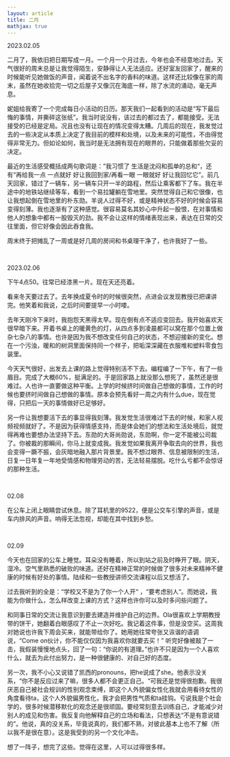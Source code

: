 ```yaml
---
layout: article
title: 二月
mathjax: true
---
```


2023.02.05  

二月了，我依旧把日期写成一月。一个月一个月过去，今年也会不经意地过去。天气很好的周末总是让我觉得陌生，安静得让人无法适应。还好室友回家了，醒来的时候能听见她做饭的声音，闻着说不出名字的香料的味道。这样还比较像在家的周末，虽然在她收拾完一切之后屋子又像沉在海底一样，除了水流的涌动，毫无声息。  

妮姐给我寄了一个完成每日小活动的日历。那天我们一起看到的活动是“写下最后悔的事情，并撕碎这张纸”。我当时说没有，该过去的都过去了，都能接受。无法接受的已经是定局。况且也没有让现在的情况变得太糟。几周后的现在，我发觉过去的一些决定从本质上决定了我目前的模样和处境，以及未来的可能性，不由得觉得非常无力。但如论如何，我当时是无法拥有现在的眼界的，只能做着那些欠妥的决定。 

最近的生活感受概括成两句歌词是：”我习惯了 生活是沈闷和孤单的总和“，还有“再给我一点 一点就好 好让我回到家/再看一眼 一眼就好 好让我回忆它”。前几天回家，错过了一辆车，另一辆车只开一半的路程，然后让乘客都下了车。我在半途中的地铁站继续等车，看到一个易拉罐躺在雪地里。突然觉得自己和它很像，也让我想起倒在雪地里的朴东勋。羊说人过得不好，或是精神状态不好的时候会容易变得刻薄。我也逐渐有了这种感觉。很容易莫名其妙心中升起一股恨，在对事情和他人的想象中都有一股毁灭的劲。我不会让这样的情绪表现出来，表达在日常的交往里面，但它好像会因此吞食我。  

周末终于把摊乱了一周或是好几周的房间和书桌理干净了，也许我好了一些。

&nbsp;

2023.02.06  

下午4点50。往常已经漆黑一片。现在天还亮着。

看来冬天要过去了。去年换成夏令时的时候很突然，点进会议发现教授已把课讲完。他笑着和我说，之后时间要提早一小时喽。

去年天刚冷下来时，我抱怨天黑得太早。现在倒有点不适应变回去。我开始喜欢天很早暗下来。开着书桌上的暖黄色的灯，从四点多到凌晨都可以窝在那个位置上做杂七杂八的事情。也许是因为我不想改变任何自己的状态，不想迎接新的变化。想在一个污浊，暖和的树洞里面保持同一个样子，把垢深深藏在衣服堆和塑料零食包装里。

今天天气很好，出发去上课的路上觉得特别活不下去。编程编了一下午，有了一些眉目。完成了大概60%，挺满足的。于是回家路上就没那么想死了，虽然还是很难过。人也许一直要做这种平衡。上学的时候挤时间做自己想做的事情，工作的时候也要挤时间做自己想做的事情。原本会预先看好一周之内有什么due，现在觉得，只把后一天的事情做好已足够好。

另一件让我想要活下去的事显得我刻薄。我发觉生活很难过下去的时候，和家人视频视频就好了。不是因为获得情感支持，而是体会她们的想法和生活处境后，就觉得再难也要想办法坚持下去。东勋的大哥尚勋说，东勋啊，你一定不能被公司裁了。你被裁的那瞬间，你马上就变成我。我发觉如果我离开争取去向的世界，我也会变得一蹶不振，会灰暗地融入那片背景里。我不想过眼界、信息被限制的生活，日复一日年复一年地受情感和物理劳动的苦，无法轻易摆脱。吃什么亏都不会惊讶的那种生活。

&nbsp;

02.08  

在公车上闭上眼睛尝试休息。除了耳机里的9522，便是公交车引擎的声音，或是车内排风的声音。响得无法忽视，却能在其中找到乡愁。

&nbsp;

02.09  

今天也在回家的公车上睡觉。耳朵没有睡着，所以到站之前及时睁开了眼。阴天，湿冷。空气里熟悉的破败的味道。还好在精神正常的时候做了很多对未来精神不健康的时候有好处的事情。陆续和一些教授讲师交流课程以后又想活了。  

过去我听到的全是：“学校又不是为了你一个人开“ ，“要考虑别人“。而她说，我能为你做什么，怎么样改变上课的方式？这样也许你可以及时多问些问题了。   

和同事日常的交流让我意识到要去建造并维护自己的边界。Ola很喜欢上学期教授带的饼干，她翻着白眼感叹了不止一次好吃。我记着这件事，但是没空买。这周我对她说也许我下周会买来，就能带给你了。她用她往常夸张又诙谐的语调说，“Come on伙计，你不能仅仅因为我喜欢你就要去买！” 听完好像被敲了一击，我假装慢慢地点头，回了一句：“你说的有道理。”也许不只是因为一个人喜欢什么，就去为此付出努力，是一种很健康的、对自己好的态度。  

另一次，我不小心又说错了凯西的pronouns，把he说成了she。他表示没关系，“你不是反应过来了嘛，很多人都不会更正自己。“可我还是觉得很抱歉。我很厌恶自己被社会规训的性别观念束缚，即这个人外貌偏女性化我就会用看待女性的角度看待ta，这个人外貌偏男性化，我才会把男性气质和ta挂钩。亏说我是个社会学的，很多时候潜移默化的观念还是很顽固。要经常刻意去训练自己，才能减少对别人的成见和伤害。我反复向他解释自己的立场和看法，只想表达“不是有意说错的”。他说，真的没关系，毕竟说真的，我们都不熟，对彼此基本上也不了解（所以我不是很在意）。这是我受到的另一个文化冲击。  

想了一阵子，想完了这些。觉得在这里，人可以过得很多样。






